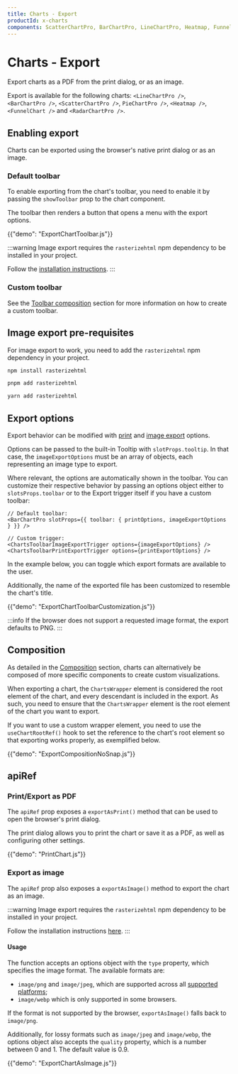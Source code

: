 ```yaml
---
title: Charts - Export
productId: x-charts
components: ScatterChartPro, BarChartPro, LineChartPro, Heatmap, FunnelChart, RadarChartPro
---
```


# Charts - Export [<span class="plan-pro"></span>](/x/introduction/licensing/#pro-plan 'Pro plan')

<p class="description">Export charts as a PDF from the print dialog, or as an image.</p>

Export is available for the following charts: `<LineChartPro />`, `<BarChartPro />`, `<ScatterChartPro />`, `PieChartPro />`, `<Heatmap />`, `<FunnelChart />` and `<RadarChartPro />`.

## Enabling export

Charts can be exported using the browser's native print dialog or as an image.

### Default toolbar

To enable exporting from the chart's toolbar, you need to enable it by passing the `showToolbar` prop to the chart component.

The toolbar then renders a button that opens a menu with the export options.

{{"demo": "ExportChartToolbar.js"}}

:::warning
Image export requires the `rasterizehtml` npm dependency to be installed in your project.

Follow the [installation instructions](#image-export-pre-requisites).
:::

### Custom toolbar

See the [Toolbar composition](/x/react-charts/toolbar/#composition) section for more information on how to create a custom toolbar.

## Image export pre-requisites

For image export to work, you need to add the `rasterizehtml` npm dependency in your project.

<codeblock storageKey="package-manager">

```bash npm
npm install rasterizehtml
```

```bash pnpm
pnpm add rasterizehtml
```

```bash yarn
yarn add rasterizehtml
```

</codeblock>

## Export options

Export behavior can be modified with [print](/x/api/charts/chart-print-export-options/) and [image export](/x/api/charts/chart-image-export-options/) options.

Options can be passed to the built-in Tooltip with `slotProps.tooltip`.
In that case, the `imageExportOptions` must be an array of objects, each representing an image type to export.

Where relevant, the options are automatically shown in the toolbar. You can customize their respective behavior by passing an options object either to `slotsProps.toolbar` or to the Export trigger itself if you have a custom toolbar:

```tsx
// Default toolbar:
<BarChartPro slotProps={{ toolbar: { printOptions, imageExportOptions } }} />

// Custom trigger:
<ChartsToolbarImageExportTrigger options={imageExportOptions} />
<ChartsToolbarPrintExportTrigger options={printExportOptions} />
```

In the example below, you can toggle which export formats are available to the user.

Additionally, the name of the exported file has been customized to resemble the chart's title.

{{"demo": "ExportChartToolbarCustomization.js"}}

:::info
If the browser does not support a requested image format, the export defaults to PNG.
:::

## Composition

As detailed in the [Composition](/x/react-charts/composition/) section, charts can alternatively be composed of more specific components to create custom visualizations.

When exporting a chart, the `ChartsWrapper` element is considered the root element of the chart, and every descendant is included in the export.
As such, you need to ensure that the `ChartsWrapper` element is the root element of the chart you want to export.

If you want to use a custom wrapper element, you need to use the `useChartRootRef()` hook to set the reference to the chart's root element so that exporting works properly, as exemplified below.

{{"demo": "ExportCompositionNoSnap.js"}}

## apiRef

### Print/Export as PDF

The `apiRef` prop exposes a `exportAsPrint()` method that can be used to open the browser's print dialog.

The print dialog allows you to print the chart or save it as a PDF, as well as configuring other settings.

{{"demo": "PrintChart.js"}}

### Export as image

The `apiRef` prop also exposes a `exportAsImage()` method to export the chart as an image.

:::warning
Image export requires the `rasterizehtml` npm dependency to be installed in your project.

Follow the installation instructions [here](#image-export-pre-requisites).
:::

#### Usage

The function accepts an options object with the `type` property, which specifies the image format. The available formats are:

- `image/png` and `image/jpeg`, which are supported across all [supported platforms](/material-ui/getting-started/supported-platforms/);
- `image/webp` which is only supported in some browsers.

If the format is not supported by the browser, `exportAsImage()` falls back to `image/png`.

Additionally, for lossy formats such as `image/jpeg` and `image/webp`, the options object also accepts the `quality` property, which is a number between 0 and 1.
The default value is 0.9.

{{"demo": "ExportChartAsImage.js"}}
